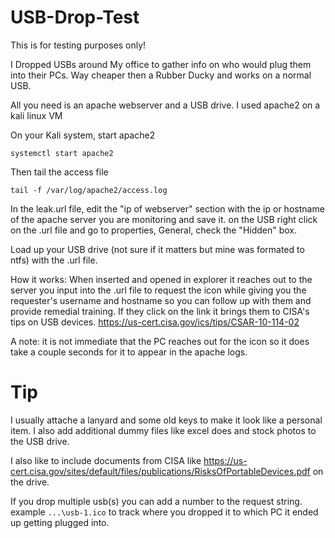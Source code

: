# USB-Drop-Test
This is for testing purposes only!

I Dropped USBs around My office to gather info on who would plug them into their PCs. Way cheaper then a Rubber Ducky and works on a normal USB.

All you need is an apache webserver and a USB drive. I used apache2 on a kali linux VM

On your Kali system, start apache2

```systemctl start apache2```

Then tail the access file

```tail -f /var/log/apache2/access.log```

In the leak.url file, edit the "ip of webserver" section with the ip or hostname of the apache server you are monitoring and save it. on the USB right click on the .url file and go to properties, General, check the "Hidden" box.

Load up your USB drive (not sure if it matters but mine was formated to ntfs) with the .url file. 

How it works:
When inserted and opened in explorer it reaches out to the server you input into the .url file to request the icon while giving you the requester's username and hostname so you can follow up with them and provide remedial training. If they click on the link it brings them to CISA's tips on USB devices. https://us-cert.cisa.gov/ics/tips/CSAR-10-114-02

A note: it is not immediate that the PC reaches out for the icon so it does take a couple seconds for it to appear in the apache logs.


# Tip

I usually attache a lanyard and some old keys to make it look like a personal item. I also add additional dummy files like excel does and stock photos to the USB drive.

I also like to include documents from CISA like https://us-cert.cisa.gov/sites/default/files/publications/RisksOfPortableDevices.pdf on the drive.

If you drop multiple usb(s) you can add a number to the request string. example ```...\usb-1.ico``` to track where you dropped it to which PC it ended up getting plugged into.
